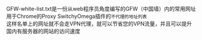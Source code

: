 GFW-white-list.txt是一份从web程序员角度编写的GFW（中国墙）内的常用网址  
用于Chrome的Proxy SwitchyOmega插件的`不代理的地址列表`  
这样名单上的网址就不会走VPN代理，就可以节省您的VPN流量，并且可以提升国内有服务器的网站的访问速度
